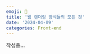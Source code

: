 ```yaml
---
emoji: 🧐
title: '웹 렌더링 방식들의 모든 것'
date: '2024-04-09'
categories: Front-end
---
```


작성중...

<!--
## 웹 렌더링 방식들 비교해보자

<br>

내용 추가

<br>

### Client Side Rendering (CSR)

<br>

내용 추가

<br>

### Server Side Rendering (SSR)

<br>

내용 추가

<br>

### Static Site Generator(SSG)

<br>

내용 추가

<br>

### Universal Rendering

<br>

내용 추가

<br>

### Incremental Static Regeneration (ISR)

<br>

내용 추가

<br>

<hr>

## 출처 및 도움되는 링크들

[콥 노트의 CSR vs SSR vs SSG](https://ajdkfl6445.gitbook.io/study/web/csr-vs-ssr-vs-ssg) -->

```toc

```
